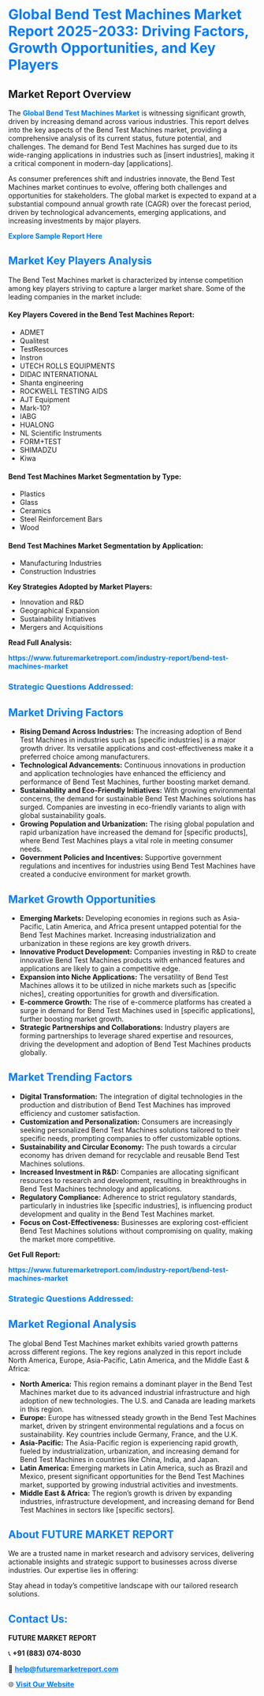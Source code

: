 <h1 style="color: #007BFF;">Global Bend Test Machines Market Report 2025-2033: Driving Factors, Growth Opportunities, and Key Players</h1>

<section id="overview">
<h2>Market Report Overview</h2>
<p>The <a href="https://www.futuremarketreport.com/industry-report/bend-test-machines-market" style="color: #007BFF; text-decoration: none;"><strong>Global Bend Test Machines Market</strong></a> is witnessing significant growth, driven by increasing demand across various industries. This report delves into the key aspects of the Bend Test Machines market, providing a comprehensive analysis of its current status, future potential, and challenges. The demand for Bend Test Machines has surged due to its wide-ranging applications in industries such as [insert industries], making it a critical component in modern-day [applications].</p>
<p>As consumer preferences shift and industries innovate, the Bend Test Machines market continues to evolve, offering both challenges and opportunities for stakeholders. The global market is expected to expand at a substantial compound annual growth rate (CAGR) over the forecast period, driven by technological advancements, emerging applications, and increasing investments by major players.</p>
</section>

<section id="overview">
<p><a href="https://www.futuremarketreport.com/request-sample/reportId=92227" style="color: #007BFF; text-decoration: none;"><strong>Explore Sample Report Here</strong></a></p>
</section>

<section id="key-players">
<h2 style="color: #007BFF;">Market Key Players Analysis</h2>
<p>The Bend Test Machines market is characterized by intense competition among key players striving to capture a larger market share. Some of the leading companies in the market include:</p>
<h4>Key Players Covered in the Bend Test Machines Report:</h4>
<ul><li>ADMET</li><li>Qualitest</li><li>TestResources</li><li>Instron</li><li>UTECH ROLLS EQUIPMENTS</li><li>DIDAC INTERNATIONAL</li><li>Shanta engineering</li><li>ROCKWELL TESTING AIDS</li><li>AJT Equipment</li><li>Mark-10?</li><li>IABG</li><li>HUALONG</li><li>NL Scientific Instruments</li><li>FORM+TEST</li><li>SHIMADZU</li><li>Kiwa</li></ul>
<h4>Bend Test Machines Market Segmentation by Type:</h4>
<ul><li>Plastics</li><li>Glass</li><li>Ceramics</li><li>Steel Reinforcement Bars</li><li>Wood</li></ul>

<h4>Bend Test Machines Market Segmentation by Application:</h4>
<ul><li>Manufacturing Industries</li><li>Construction Industries</li></ul>
<p><strong>Key Strategies Adopted by Market Players:</strong></p>
<ul>
<li>Innovation and R&D</li>
<li>Geographical Expansion</li>
<li>Sustainability Initiatives</li>
<li>Mergers and Acquisitions</li>
</ul>
</section>

<section>
<p><strong>Read Full Analysis: </strong></p><a href="https://www.futuremarketreport.com/industry-report/bend-test-machines-market" style="color: #007BFF; text-decoration: none;"><strong>https://www.futuremarketreport.com/industry-report/bend-test-machines-market</strong></a>
<h3 style="color: #007BFF;">Strategic Questions Addressed:</h3>
</section>

<section id="driving-factors">
<h2 style="color: #007BFF;">Market Driving Factors</h2>
<ul>
<li><strong>Rising Demand Across Industries:</strong> The increasing adoption of Bend Test Machines in industries such as [specific industries] is a major growth driver. Its versatile applications and cost-effectiveness make it a preferred choice among manufacturers.</li>
<li><strong>Technological Advancements:</strong> Continuous innovations in production and application technologies have enhanced the efficiency and performance of Bend Test Machines, further boosting market demand.</li>
<li><strong>Sustainability and Eco-Friendly Initiatives:</strong> With growing environmental concerns, the demand for sustainable Bend Test Machines solutions has surged. Companies are investing in eco-friendly variants to align with global sustainability goals.</li>
<li><strong>Growing Population and Urbanization:</strong> The rising global population and rapid urbanization have increased the demand for [specific products], where Bend Test Machines plays a vital role in meeting consumer needs.</li>
<li><strong>Government Policies and Incentives:</strong> Supportive government regulations and incentives for industries using Bend Test Machines have created a conducive environment for market growth.</li>
</ul>
</section>

<section id="growth-opportunities">
<h2 style="color: #007BFF;">Market Growth Opportunities</h2>
<ul>
<li><strong>Emerging Markets:</strong> Developing economies in regions such as Asia-Pacific, Latin America, and Africa present untapped potential for the Bend Test Machines market. Increasing industrialization and urbanization in these regions are key growth drivers.</li>
<li><strong>Innovative Product Development:</strong> Companies investing in R&D to create innovative Bend Test Machines products with enhanced features and applications are likely to gain a competitive edge.</li>
<li><strong>Expansion into Niche Applications:</strong> The versatility of Bend Test Machines allows it to be utilized in niche markets such as [specific niches], creating opportunities for growth and diversification.</li>
<li><strong>E-commerce Growth:</strong> The rise of e-commerce platforms has created a surge in demand for Bend Test Machines used in [specific applications], further boosting market growth.</li>
<li><strong>Strategic Partnerships and Collaborations:</strong> Industry players are forming partnerships to leverage shared expertise and resources, driving the development and adoption of Bend Test Machines products globally.</li>
</ul>
</section>

<section id="trending-factors">
<h2 style="color: #007BFF;">Market Trending Factors</h2>
<ul>
<li><strong>Digital Transformation:</strong> The integration of digital technologies in the production and distribution of Bend Test Machines has improved efficiency and customer satisfaction.</li>
<li><strong>Customization and Personalization:</strong> Consumers are increasingly seeking personalized Bend Test Machines solutions tailored to their specific needs, prompting companies to offer customizable options.</li>
<li><strong>Sustainability and Circular Economy:</strong> The push towards a circular economy has driven demand for recyclable and reusable Bend Test Machines solutions.</li>
<li><strong>Increased Investment in R&D:</strong> Companies are allocating significant resources to research and development, resulting in breakthroughs in Bend Test Machines technology and applications.</li>
<li><strong>Regulatory Compliance:</strong> Adherence to strict regulatory standards, particularly in industries like [specific industries], is influencing product development and quality in the Bend Test Machines market.</li>
<li><strong>Focus on Cost-Effectiveness:</strong> Businesses are exploring cost-efficient Bend Test Machines solutions without compromising on quality, making the market more competitive.</li>
</ul>
</section>

<section>
<p><strong>Get Full Report: </strong></p><a href="https://www.futuremarketreport.com/industry-report/bend-test-machines-market" style="color: #007BFF; text-decoration: none;"><strong>https://www.futuremarketreport.com/industry-report/bend-test-machines-market</strong></a>
<h3 style="color: #007BFF;">Strategic Questions Addressed:</h3>
</section>


<section id="regional-analysis">
<h2 style="color: #007BFF;">Market Regional Analysis</h2>
<p>The global Bend Test Machines market exhibits varied growth patterns across different regions. The key regions analyzed in this report include North America, Europe, Asia-Pacific, Latin America, and the Middle East & Africa:</p>
<ul>
<li><strong>North America:</strong> This region remains a dominant player in the Bend Test Machines market due to its advanced industrial infrastructure and high adoption of new technologies. The U.S. and Canada are leading markets in this region.</li>
<li><strong>Europe:</strong> Europe has witnessed steady growth in the Bend Test Machines market, driven by stringent environmental regulations and a focus on sustainability. Key countries include Germany, France, and the U.K.</li>
<li><strong>Asia-Pacific:</strong> The Asia-Pacific region is experiencing rapid growth, fueled by industrialization, urbanization, and increasing demand for Bend Test Machines in countries like China, India, and Japan.</li>
<li><strong>Latin America:</strong> Emerging markets in Latin America, such as Brazil and Mexico, present significant opportunities for the Bend Test Machines market, supported by growing industrial activities and investments.</li>
<li><strong>Middle East & Africa:</strong> The region’s growth is driven by expanding industries, infrastructure development, and increasing demand for Bend Test Machines in sectors like [specific sectors].</li>
</ul>
</section>

<footer>
<h2 style="color: #007BFF;">About FUTURE MARKET REPORT</h2>
<p>We are a trusted name in market research and advisory services, delivering actionable insights and strategic support to businesses across diverse industries. Our expertise lies in offering:</p>

<p>Stay ahead in today’s competitive landscape with our tailored research solutions.</p>

<h2 style="color: #007BFF;">Contact Us:</h2>
<p><strong>FUTURE MARKET REPORT</strong></p>
<p>📞 <strong>+91 (883) 074-8030</strong></p>
<p>📧 <strong><a href="mailto:help@futuremarketreport.com" style="color: #007BFF;">help@futuremarketreport.com</a></strong></p>
<p>🌐 <strong><a href="https://www.futuremarketreport.com/" style="color: #007BFF;">Visit Our Website</a></strong></p>
</footer>